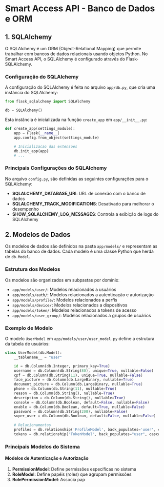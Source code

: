# Smart Access API - Banco de Dados e ORM

## 1. SQLAlchemy

O SQLAlchemy é um ORM (Object-Relational Mapping) que permite trabalhar com bancos de dados relacionais usando objetos Python. No Smart Access API, o SQLAlchemy é configurado através do Flask-SQLAlchemy.

### Configuração do SQLAlchemy

A configuração do SQLAlchemy é feita no arquivo `app/db.py`, que cria uma instância do SQLAlchemy:

```python
from flask_sqlalchemy import SQLAlchemy

db = SQLAlchemy()
```

Esta instância é inicializada na função `create_app` em `app/__init__.py`:

```python
def create_app(settings_module):
    app = Flask(__name__)
    app.config.from_object(settings_module)

    # Inicializacao das extensoes
    db.init_app(app)
    # ...
```

### Principais Configurações do SQLAlchemy

No arquivo `config.py`, são definidas as seguintes configurações para o SQLAlchemy:

- **SQLALCHEMY_DATABASE_URI**: URL de conexão com o banco de dados
- **SQLALCHEMY_TRACK_MODIFICATIONS**: Desativado para melhorar o desempenho
- **SHOW_SQLALCHEMY_LOG_MESSAGES**: Controla a exibição de logs do SQLAlchemy

## 2. Modelos de Dados

Os modelos de dados são definidos na pasta `app/models/` e representam as tabelas do banco de dados. Cada modelo é uma classe Python que herda de `db.Model`.

### Estrutura dos Modelos

Os modelos são organizados em subpastas por domínio:
- `app/models/user/`: Modelos relacionados a usuários
- `app/models/auth/`: Modelos relacionados a autenticação e autorização
- `app/models/profile/`: Modelos relacionados a perfis
- `app/models/device/`: Modelos relacionados a dispositivos
- `app/models/token/`: Modelos relacionados a tokens de acesso
- `app/models/user_group/`: Modelos relacionados a grupos de usuários

### Exemplo de Modelo

O modelo `UserModel` em `app/models/user/user_model.py` define a estrutura da tabela de usuários:

```python
class UserModel(db.Model):
    __tablename__ = "user"

    id = db.Column(db.Integer, primary_key=True)
    username = db.Column(db.String(80), unique=True, nullable=False)
    cpf = db.Column(db.String(11), unique=True, nullable=False)
    face_picture = db.Column(db.LargeBinary, nullable=True)
    document_picture = db.Column(db.LargeBinary, nullable=True)
    phone = db.Column(db.String(11), nullable=True)
    reason = db.Column(db.String(), nullable=True)
    description = db.Column(db.String(), nullable=True)
    console = db.Column(db.Boolean, default=False, nullable=False)
    enable = db.Column(db.Boolean, default=True, nullable=False)
    password = db.Column(db.String(200), nullable=False)
    super_user = db.Column(db.Boolean, default=False, nullable=False)
    
    # Relacionamentos
    profiles = db.relationship('ProfileModel', back_populates='user', cascade="all, delete-orphan")
    tokens = db.relationship("TokenModel", back_populates="user", cascade="all, delete-orphan")
```

### Principais Modelos do Sistema

#### Modelos de Autenticação e Autorização

1. **PermissionModel**: Define permissões específicas no sistema
2. **RoleModel**: Define papéis (roles) que agrupam permissões
3. **RolePermissionModel**: Associa pap
